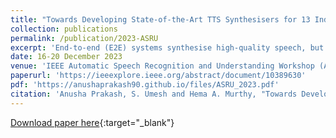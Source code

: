 ```yaml
---
title: "Towards Developing State-of-the-Art TTS Synthesisers for 13 Indian Languages with Signal Processing aided Alignments"
collection: publications
permalink: /publication/2023-ASRU
excerpt: 'End-to-end (E2E) systems synthesise high-quality speech, but this typically requires a large amount of data. As E2E synthesis progressed from Tacotron to FastSpeech2, it became evident that features representing prosody, particularly sub-word durations, are important for error-free synthesis. Variants of FastSpeech use a teacher model or forced alignments for training. This paper uses signal processing cues in tandem with forced alignment to produce accurate phone boundaries for the training data. As a result of better duration modelling, good-quality synthesisers are developed. Evaluations indicate that systems developed using the proposed signal processing-aided approach are better than systems developed using other alignment approaches, especially in low-resource scenarios. Our systems also outperform the existing best TTS systems available for 13 Indian languages.'
date: 16-20 December 2023
venue: 'IEEE Automatic Speech Recognition and Understanding Workshop (ASRU)'
paperurl: 'https://ieeexplore.ieee.org/abstract/document/10389630'
pdf: 'https://anushaprakash90.github.io/files/ASRU_2023.pdf'
citation: 'Anusha Prakash, S. Umesh and Hema A. Murthy, "Towards Developing State-of-The-Art TTS Synthesisers for 13 Indian Languages with Signal Processing Aided Alignments", 2023 IEEE Automatic Speech Recognition and Understanding Workshop (ASRU), Taipei, Taiwan, 2023, pp. 1-8, doi: 10.1109/ASRU57964.2023.10389630.'
---
```


[Download paper here](https://anushaprakash90.github.io/files/ASRU_2023.pdf){:target="_blank"}

